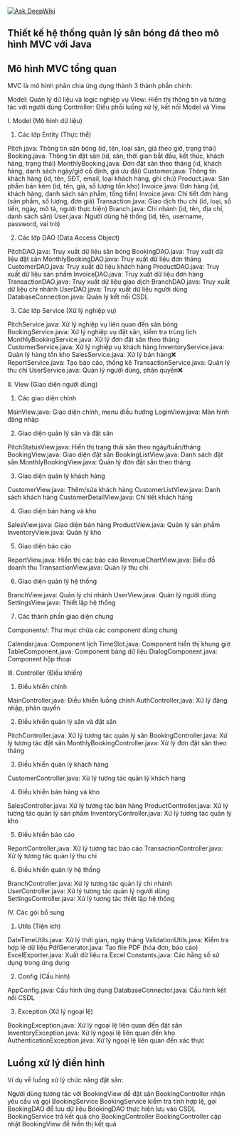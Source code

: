 [![Ask DeepWiki](https://deepwiki.com/badge.svg)](https://deepwiki.com/tohobossanovacollection/QLSB)
## Thiết kế hệ thống quản lý sân bóng đá theo mô hình MVC với Java

## Mô hình MVC tổng quan
MVC là mô hình phân chia ứng dụng thành 3 thành phần chính:

Model: Quản lý dữ liệu và logic nghiệp vụ
View: Hiển thị thông tin và tương tác với người dùng
Controller: Điều phối luồng xử lý, kết nối Model và View

I. Model (Mô hình dữ liệu)
1. Các lớp Entity (Thực thể)

Pitch.java: Thông tin sân bóng (id, tên, loại sân, giá theo giờ, trạng thái)
Booking.java: Thông tin đặt sân (id, sân, thời gian bắt đầu, kết thúc, khách hàng, trạng thái)
MonthlyBooking.java: Đơn đặt sân theo tháng (id, khách hàng, danh sách ngày/giờ cố định, giá ưu đãi)
Customer.java: Thông tin khách hàng (id, tên, SĐT, email, loại khách hàng, ghi chú)
Product.java: Sản phẩm bán kèm (id, tên, giá, số lượng tồn kho)
Invoice.java: Đơn hàng (id, khách hàng, danh sách sản phẩm, tổng tiền)
Invoice.java: Chi tiết đơn hàng (sản phẩm, số lượng, đơn giá)
Transaction.java: Giao dịch thu chi (id, loại, số tiền, ngày, mô tả, người thực hiện)
Branch.java: Chi nhánh (id, tên, địa chỉ, danh sách sân)
User.java: Người dùng hệ thống (id, tên, username, password, vai trò)

2. Các lớp DAO (Data Access Object)

PitchDAO.java: Truy xuất dữ liệu sân bóng
BookingDAO.java: Truy xuất dữ liệu đặt sân
MonthlyBookingDAO.java: Truy xuất dữ liệu đơn tháng
CustomerDAO.java: Truy xuất dữ liệu khách hàng
ProductDAO.java: Truy xuất dữ liệu sản phẩm
InvoiceDAO.java: Truy xuất dữ liệu đơn hàng
TransactionDAO.java: Truy xuất dữ liệu giao dịch
BranchDAO.java: Truy xuất dữ liệu chi nhánh
UserDAO.java: Truy xuất dữ liệu người dùng
DatabaseConnection.java: Quản lý kết nối CSDL

3. Các lớp Service (Xử lý nghiệp vụ)

PitchService.java: Xử lý nghiệp vụ liên quan đến sân bóng
BookingService.java: Xử lý nghiệp vụ đặt sân, kiểm tra trùng lịch
MonthlyBookingService.java: Xử lý đơn đặt sân theo tháng
CustomerService.java: Xử lý nghiệp vụ khách hàng
InventoryService.java: Quản lý hàng tồn kho
SalesService.java: Xử lý bán hàng❌
ReportService.java: Tạo báo cáo, thống kê
TransactionService.java: Quản lý thu chi
UserService.java: Quản lý người dùng, phân quyền❌

II. View (Giao diện người dùng)
1. Các giao diện chính

MainView.java: Giao diện chính, menu điều hướng
LoginView.java: Màn hình đăng nhập

2. Giao diện quản lý sân và đặt sân

PitchStatusView.java: Hiển thị trạng thái sân theo ngày/tuần/tháng
BookingView.java: Giao diện đặt sân
BookingListView.java: Danh sách đặt sân
MonthlyBookingView.java: Quản lý đơn đặt sân theo tháng

3. Giao diện quản lý khách hàng

CustomerView.java: Thêm/sửa khách hàng
CustomerListView.java: Danh sách khách hàng
CustomerDetailView.java: Chi tiết khách hàng

4. Giao diện bán hàng và kho

SalesView.java: Giao diện bán hàng
ProductView.java: Quản lý sản phẩm
InventoryView.java: Quản lý kho

5. Giao diện báo cáo

ReportView.java: Hiển thị các báo cáo
RevenueChartView.java: Biểu đồ doanh thu
TransactionView.java: Quản lý thu chi

6. Giao diện quản lý hệ thống

BranchView.java: Quản lý chi nhánh
UserView.java: Quản lý người dùng
SettingsView.java: Thiết lập hệ thống

7. Các thành phần giao diện chung

Components/: Thư mục chứa các component dùng chung

Calendar.java: Component lịch
TimeSlot.java: Component hiển thị khung giờ
TableComponent.java: Component bảng dữ liệu
DialogComponent.java: Component hộp thoại



III. Controller (Điều khiển)
1. Điều khiển chính

MainController.java: Điều khiển luồng chính
AuthController.java: Xử lý đăng nhập, phân quyền

2. Điều khiển quản lý sân và đặt sân

PitchController.java: Xử lý tương tác quản lý sân
BookingController.java: Xử lý tương tác đặt sân
MonthlyBookingController.java: Xử lý đơn đặt sân theo tháng

3. Điều khiển quản lý khách hàng

CustomerController.java: Xử lý tương tác quản lý khách hàng

4. Điều khiển bán hàng và kho

SalesController.java: Xử lý tương tác bán hàng
ProductController.java: Xử lý tương tác quản lý sản phẩm
InventoryController.java: Xử lý tương tác quản lý kho

5. Điều khiển báo cáo

ReportController.java: Xử lý tương tác báo cáo
TransactionController.java: Xử lý tương tác quản lý thu chi

6. Điều khiển quản lý hệ thống

BranchController.java: Xử lý tương tác quản lý chi nhánh
UserController.java: Xử lý tương tác quản lý người dùng
SettingsController.java: Xử lý tương tác thiết lập hệ thống

IV. Các gói bổ sung
1. Utils (Tiện ích)

DateTimeUtils.java: Xử lý thời gian, ngày tháng
ValidationUtils.java: Kiểm tra hợp lệ dữ liệu
PdfGenerator.java: Tạo file PDF (hóa đơn, báo cáo)
ExcelExporter.java: Xuất dữ liệu ra Excel
Constants.java: Các hằng số sử dụng trong ứng dụng

2. Config (Cấu hình)

AppConfig.java: Cấu hình ứng dụng
DatabaseConnector.java: Cấu hình kết nối CSDL

3. Exception (Xử lý ngoại lệ)

BookingException.java: Xử lý ngoại lệ liên quan đến đặt sân
InventoryException.java: Xử lý ngoại lệ liên quan đến kho
AuthenticationException.java: Xử lý ngoại lệ liên quan đến xác thực

## Luồng xử lý điển hình
Ví dụ về luồng xử lý chức năng đặt sân:

Người dùng tương tác với BookingView để đặt sân
BookingController nhận yêu cầu và gọi BookingService
BookingService kiểm tra tính hợp lệ, gọi BookingDAO để lưu dữ liệu
BookingDAO thực hiện lưu vào CSDL
BookingService trả kết quả cho BookingController
BookingController cập nhật BookingView để hiển thị kết quả
